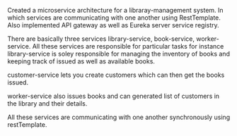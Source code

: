 Created a microservice architecture for a libraray-management system. In which services are communicating with one another using RestTemplate. Also implemented API gateway as well as Eureka server service registry.

There are basically three services library-service, book-service, worker-service. All these services are responsible for particular tasks for instance library-service is soley responsible for managing the inventory of books and keeping track of issued as well as available books.

customer-service lets you create customers which can then get the books issued.

worker-service also issues books and can generated list of customers in the library and their details.

All these services are communicating with one another synchronously using restTemplate.
